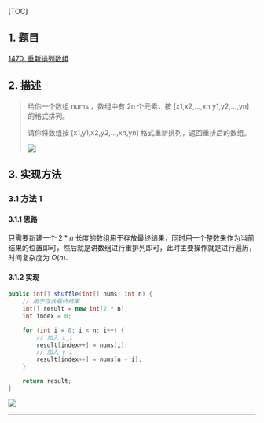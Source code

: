 [TOC]

## 1. 题目

[1470. 重新排列数组](https://leetcode-cn.com/problems/shuffle-the-array/)

## 2. 描述

>   给你一个数组 nums ，数组中有 2n 个元素，按 [x1,x2,...,xn,y1,y2,...,yn] 的格式排列。
>
>   请你将数组按 [x1,y1,x2,y2,...,xn,yn] 格式重新排列，返回重排后的数组。
>
>   ![](https://user-gold-cdn.xitu.io/2020/7/1/17307b82d07de0fc?w=670&h=531&f=png&s=42828)

## 3. 实现方法

### 3.1 方法 1

#### 3.1.1 思路

只需要新建一个 $2*n$ 长度的数组用于存放最终结果，同时用一个整数来作为当前结果的位置即可，然后就是讲数组进行重排列即可，此时主要操作就是进行遍历，时间复杂度为 $O(n)$.

#### 3.1.2 实现

```java
public int[] shuffle(int[] nums, int n) {
    // 用于存放最终结果
    int[] result = new int[2 * n];
    int index = 0;

    for (int i = 0; i < n; i++) {
        // 加入 x_i
        result[index++] = nums[i];
        // 加入 y_i
        result[index++] = nums[n + i];
    }

    return result;
}
```

![](https://gitee.com/cunyu1943/images/raw/master/ImgsUbuntu/20200510234310.png)

---
<link rel="stylesheet" href="https://cdnjs.cloudflare.com/ajax/libs/social-share.js/1.0.16/css/share.min.css">
<center><div class="social-share"></div></center>
<script type="text/javascript" src="https://cdnjs.cloudflare.com/ajax/libs/social-share.js/1.0.16/js/social-share.min.js"></script>